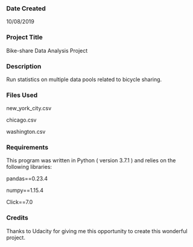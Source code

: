 ### Date Created

10/08/2019

### Project Title

Bike-share Data Analysis Project

### Description

Run statistics on multiple data pools related to bicycle sharing.

### Files Used

new_york_city.csv

chicago.csv

washington.csv

### Requirements

This program was written in Python ( version 3.7.1 ) and relies on the following libraries:

pandas==0.23.4 

numpy==1.15.4 

Click==7.0

### Credits
Thanks to Udacity for giving me this opportunity to create this wonderful project.
